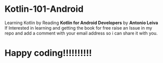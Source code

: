 # Kotlin-101-Android
Learning Kotlin by Reading <b>Kotlin for Android Developers</b> by <b>Antonio Leiva</b> 
If Interested in learning and getting the book for free raise an Issue in my repo and add a comment with your email address so i can share it with you.
# Happy coding!!!!!!!!!!
